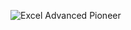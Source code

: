 ![Excel Advanced Pioneer](https://user-images.githubusercontent.com/36210723/126979825-3551d53d-4fa5-47fe-bcdd-06b01b6daf64.jpg)
